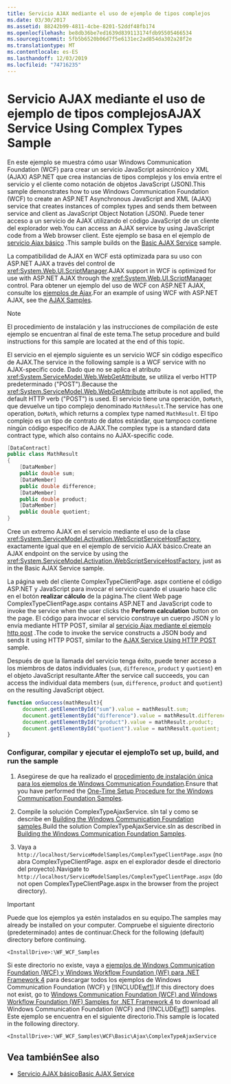 ```yaml
---
title: Servicio AJAX mediante el uso de ejemplo de tipos complejos
ms.date: 03/30/2017
ms.assetid: 88242b99-4811-4cbe-8201-52ddf48fb174
ms.openlocfilehash: be8db36be7ed1639d839113174fdb95505466534
ms.sourcegitcommit: 5fb5b6520b06d7f5e6131ec2ad854da302a28f2e
ms.translationtype: MT
ms.contentlocale: es-ES
ms.lasthandoff: 12/03/2019
ms.locfileid: "74716235"
---
```

# <a name="ajax-service-using-complex-types-sample"></a><span data-ttu-id="8d040-102">Servicio AJAX mediante el uso de ejemplo de tipos complejos</span><span class="sxs-lookup"><span data-stu-id="8d040-102">AJAX Service Using Complex Types Sample</span></span>

<span data-ttu-id="8d040-103">En este ejemplo se muestra cómo usar Windows Communication Foundation (WCF) para crear un servicio JavaScript asincrónico y XML (AJAX) ASP.NET que crea instancias de tipos complejos y los envía entre el servicio y el cliente como notación de objetos JavaScript (JSON).</span><span class="sxs-lookup"><span data-stu-id="8d040-103">This sample demonstrates how to use Windows Communication Foundation (WCF) to create an ASP.NET Asynchronous JavaScript and XML (AJAX) service that creates instances of complex types and sends them between service and client as JavaScript Object Notation (JSON).</span></span> <span data-ttu-id="8d040-104">Puede tener acceso a un servicio de AJAX utilizando el código JavaScript de un cliente del explorador web.</span><span class="sxs-lookup"><span data-stu-id="8d040-104">You can access an AJAX service by using JavaScript code from a Web browser client.</span></span> <span data-ttu-id="8d040-105">Este ejemplo se basa en el ejemplo de [servicio Ajax básico](../../../../docs/framework/wcf/samples/basic-ajax-service.md) .</span><span class="sxs-lookup"><span data-stu-id="8d040-105">This sample builds on the [Basic AJAX Service](../../../../docs/framework/wcf/samples/basic-ajax-service.md) sample.</span></span>

<span data-ttu-id="8d040-106">La compatibilidad de AJAX en WCF está optimizada para su uso con ASP.NET AJAX a través del control de <xref:System.Web.UI.ScriptManager>.</span><span class="sxs-lookup"><span data-stu-id="8d040-106">AJAX support in WCF is optimized for use with ASP.NET AJAX through the <xref:System.Web.UI.ScriptManager> control.</span></span> <span data-ttu-id="8d040-107">Para obtener un ejemplo del uso de WCF con ASP.NET AJAX, consulte los [ejemplos de Ajax](ajax.md).</span><span class="sxs-lookup"><span data-stu-id="8d040-107">For an example of using WCF with ASP.NET AJAX, see the [AJAX Samples](ajax.md).</span></span>

> [!NOTE]
> <span data-ttu-id="8d040-108">El procedimiento de instalación y las instrucciones de compilación de este ejemplo se encuentran al final de este tema.</span><span class="sxs-lookup"><span data-stu-id="8d040-108">The setup procedure and build instructions for this sample are located at the end of this topic.</span></span>

<span data-ttu-id="8d040-109">El servicio en el ejemplo siguiente es un servicio WCF sin código específico de AJAX.</span><span class="sxs-lookup"><span data-stu-id="8d040-109">The service in the following sample is a WCF service with no AJAX-specific code.</span></span> <span data-ttu-id="8d040-110">Dado que no se aplica el atributo <xref:System.ServiceModel.Web.WebGetAttribute>, se utiliza el verbo HTTP predeterminado ("POST").</span><span class="sxs-lookup"><span data-stu-id="8d040-110">Because the <xref:System.ServiceModel.Web.WebGetAttribute> attribute is not applied, the default HTTP verb ("POST") is used.</span></span> <span data-ttu-id="8d040-111">El servicio tiene una operación, `DoMath`, que devuelve un tipo complejo denominado `MathResult`.</span><span class="sxs-lookup"><span data-stu-id="8d040-111">The service has one operation, `DoMath`, which returns a complex type named `MathResult`.</span></span> <span data-ttu-id="8d040-112">El tipo complejo es un tipo de contrato de datos estándar, que tampoco contiene ningún código específico de AJAX.</span><span class="sxs-lookup"><span data-stu-id="8d040-112">The complex type is a standard data contract type, which also contains no AJAX-specific code.</span></span>

```csharp
[DataContract]
public class MathResult
{
    [DataMember]
    public double sum;
    [DataMember]
    public double difference;
    [DataMember]
    public double product;
    [DataMember]
    public double quotient;
}
```

<span data-ttu-id="8d040-113">Cree un extremo AJAX en el servicio mediante el uso de la clase <xref:System.ServiceModel.Activation.WebScriptServiceHostFactory>, exactamente igual que en el ejemplo de servicio AJAX básico.</span><span class="sxs-lookup"><span data-stu-id="8d040-113">Create an AJAX endpoint on the service by using the <xref:System.ServiceModel.Activation.WebScriptServiceHostFactory>, just as in the Basic AJAX Service sample.</span></span>

<span data-ttu-id="8d040-114">La página web del cliente ComplexTypeClientPage. aspx contiene el código ASP.NET y JavaScript para invocar el servicio cuando el usuario hace clic en el botón **realizar cálculo** de la página.</span><span class="sxs-lookup"><span data-stu-id="8d040-114">The client Web page ComplexTypeClientPage.aspx contains ASP.NET and JavaScript code to invoke the service when the user clicks the **Perform calculation** button on the page.</span></span> <span data-ttu-id="8d040-115">El código para invocar el servicio construye un cuerpo JSON y lo envía mediante HTTP POST, similar al [servicio Ajax mediante el ejemplo http post](../../../../docs/framework/wcf/samples/ajax-service-using-http-post.md) .</span><span class="sxs-lookup"><span data-stu-id="8d040-115">The code to invoke the service constructs a JSON body and sends it using HTTP POST, similar to the [AJAX Service Using HTTP POST](../../../../docs/framework/wcf/samples/ajax-service-using-http-post.md) sample.</span></span>

<span data-ttu-id="8d040-116">Después de que la llamada del servicio tenga éxito, puede tener acceso a los miembros de datos individuales (`sum`, `difference`, `product` y `quotient`) en el objeto JavaScript resultante.</span><span class="sxs-lookup"><span data-stu-id="8d040-116">After the service call succeeds, you can access the individual data members (`sum`, `difference`, `product` and `quotient`) on the resulting JavaScript object.</span></span>

```javascript
function onSuccess(mathResult){
     document.getElementById("sum").value = mathResult.sum;
     document.getElementById("difference").value = mathResult.difference;
     document.getElementById("product").value = mathResult.product;
     document.getElementById("quotient").value = mathResult.quotient;
}
```

### <a name="to-set-up-build-and-run-the-sample"></a><span data-ttu-id="8d040-117">Configurar, compilar y ejecutar el ejemplo</span><span class="sxs-lookup"><span data-stu-id="8d040-117">To set up, build, and run the sample</span></span>

1. <span data-ttu-id="8d040-118">Asegúrese de que ha realizado el [procedimiento de instalación única para los ejemplos de Windows Communication Foundation](../../../../docs/framework/wcf/samples/one-time-setup-procedure-for-the-wcf-samples.md).</span><span class="sxs-lookup"><span data-stu-id="8d040-118">Ensure that you have performed the [One-Time Setup Procedure for the Windows Communication Foundation Samples](../../../../docs/framework/wcf/samples/one-time-setup-procedure-for-the-wcf-samples.md).</span></span>

2. <span data-ttu-id="8d040-119">Compile la solución ComplexTypeAjaxService. sln tal y como se describe en [Building the Windows Communication Foundation samples](../../../../docs/framework/wcf/samples/building-the-samples.md).</span><span class="sxs-lookup"><span data-stu-id="8d040-119">Build the solution ComplexTypeAjaxService.sln as described in [Building the Windows Communication Foundation Samples](../../../../docs/framework/wcf/samples/building-the-samples.md).</span></span>

3. <span data-ttu-id="8d040-120">Vaya a `http://localhost/ServiceModelSamples/ComplexTypeClientPage.aspx` (no abra ComplexTypeClientPage. aspx en el explorador desde el directorio del proyecto).</span><span class="sxs-lookup"><span data-stu-id="8d040-120">Navigate to `http://localhost/ServiceModelSamples/ComplexTypeClientPage.aspx` (do not open ComplexTypeClientPage.aspx in the browser from the project directory).</span></span>

> [!IMPORTANT]
> <span data-ttu-id="8d040-121">Puede que los ejemplos ya estén instalados en su equipo.</span><span class="sxs-lookup"><span data-stu-id="8d040-121">The samples may already be installed on your computer.</span></span> <span data-ttu-id="8d040-122">Compruebe el siguiente directorio (predeterminado) antes de continuar.</span><span class="sxs-lookup"><span data-stu-id="8d040-122">Check for the following (default) directory before continuing.</span></span>
>
> `<InstallDrive>:\WF_WCF_Samples`
>
> <span data-ttu-id="8d040-123">Si este directorio no existe, vaya a [ejemplos de Windows Communication Foundation (WCF) y Windows Workflow Foundation (WF) para .NET Framework 4](https://www.microsoft.com/download/details.aspx?id=21459) para descargar todos los ejemplos de Windows Communication Foundation (WCF) y [!INCLUDE[wf1](../../../../includes/wf1-md.md)].</span><span class="sxs-lookup"><span data-stu-id="8d040-123">If this directory does not exist, go to [Windows Communication Foundation (WCF) and Windows Workflow Foundation (WF) Samples for .NET Framework 4](https://www.microsoft.com/download/details.aspx?id=21459) to download all Windows Communication Foundation (WCF) and [!INCLUDE[wf1](../../../../includes/wf1-md.md)] samples.</span></span> <span data-ttu-id="8d040-124">Este ejemplo se encuentra en el siguiente directorio.</span><span class="sxs-lookup"><span data-stu-id="8d040-124">This sample is located in the following directory.</span></span>
>
> `<InstallDrive>:\WF_WCF_Samples\WCF\Basic\Ajax\ComplexTypeAjaxService`

## <a name="see-also"></a><span data-ttu-id="8d040-125">Vea también</span><span class="sxs-lookup"><span data-stu-id="8d040-125">See also</span></span>

- [<span data-ttu-id="8d040-126">Servicio AJAX básico</span><span class="sxs-lookup"><span data-stu-id="8d040-126">Basic AJAX Service</span></span>](../../../../docs/framework/wcf/samples/basic-ajax-service.md)
